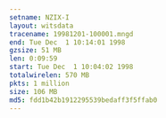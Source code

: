 ```yaml
---
setname: NZIX-I
layout: witsdata
tracename: 19981201-100001.mngd
end: Tue Dec  1 10:14:01 1998
gzsize: 51 MB
len: 0:09:59
start: Tue Dec  1 10:04:02 1998
totalwirelen: 570 MB
pkts: 1 million
size: 106 MB
md5: fdd1b42b1912295539bedaff3f5ffab0
---
```

